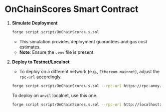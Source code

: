 # OnChainScores Smart Contract

1. **Simulate Deployment**
   ```sh
   forge script script/OnChainScores.s.sol
   ```
   - This simulation provides deployment guarantees and gas cost estimates.
   - **Note**: Ensure the `.env` file is present.

2. **Deploy to Testnet/Localnet**
   - To deploy on a different network (e.g., `Ethereum mainnet`), adjust the `rpc-url` accordingly.
   ```sh
   forge script script/OnChainScores.s.sol --rpc-url https://rpc-amoy.polygon.technology/ --broadcast --optimize --optimizer-runs 4000
   ```

   To deploy on `anvil` localnet, use this one.
   ```sh
   forge script script/OnChainScores.s.sol --rpc-url http://localhost:8545 --broadcast --optimize --optimizer-runs 4000
   ```
